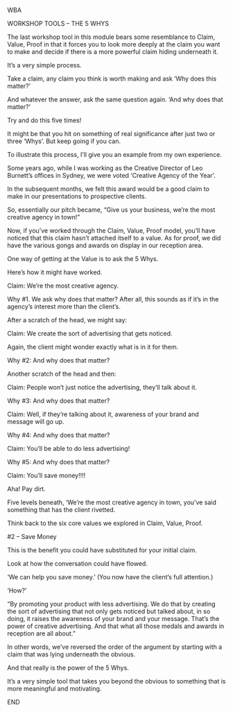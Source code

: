 WBA


WORKSHOP TOOLS – THE 5 WHYS


The last workshop tool in this module bears some resemblance to Claim, Value, Proof in that it forces you to look more deeply at the claim you want to make and decide if there is a more powerful claim hiding underneath it.


It’s a very simple process.


Take a claim, any claim you think is worth making and ask ‘Why does this matter?’


And whatever the answer, ask the same question again. ‘And why does that matter?’


Try and do this five times!


It might be that you hit on something of real significance after just two or three ‘Whys’. But keep going if you can.


To illustrate this process, I’ll give you an example from my own experience.


Some years ago, while I was working as the Creative Director of Leo Burnett’s offices in Sydney, we were voted ‘Creative Agency of the Year’.


In the subsequent months, we felt this award would be a good claim to make in our presentations to prospective clients.


So, essentially our pitch became, “Give us your business, we’re the most creative agency in town!”


Now, if you’ve worked through the Claim, Value, Proof model, you’ll have noticed that this claim hasn’t attached itself to a value. As for proof, we did have the various gongs and awards on display in our reception area.


One way of getting at the Value is to ask the 5 Whys.


Here’s how it might have worked.


Claim: We’re the most creative agency.


Why #1.  We ask why does that matter? After all, this sounds as if it’s in the agency’s interest more than the client’s.


After a scratch of the head, we might say:


Claim: We create the sort of advertising that gets noticed.


Again, the client might wonder exactly what is in it for them.


Why #2: And why does that matter?


Another scratch of the head and then:


Claim: People won’t just notice the advertising, they’ll talk about it.


Why #3: And why does that matter?


Claim: Well, if they’re talking about it, awareness of your brand and message will go up.


Why #4: And why does that matter?


Claim: You’ll be able to do less advertising!


Why #5: And why does that matter?


Claim: You’ll save money!!!!


Aha! Pay dirt.


Five levels beneath, ‘We’re the most creative agency in town, you’ve said something that has the client rivetted.


Think back to the six core values we explored in Claim, Value, Proof.


#2 – Save Money


This is the benefit you could have substituted for your initial claim.


Look at how the conversation could have flowed.


‘We can help you save money.’ (You now have the client’s full attention.)


‘How?’


“By promoting your product with less advertising. We do that by creating the sort of advertising that not only gets noticed but talked about, in so doing, it raises the awareness of your brand and your message. That’s the power of creative advertising. And that what all those medals and awards in reception are all about.”


In other words, we’ve reversed the order of the argument by starting with a claim that was lying underneath the obvious.


And that really is the power of the 5 Whys.


It’s a very simple tool that takes you beyond the obvious to something that is more meaningful and motivating.


END

